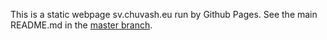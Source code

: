 This is a static webpage sv.chuvash.eu run by Github Pages. See the main README.md in the [master branch](https://github.com/mirontoli/sv-cv/tree/master). 